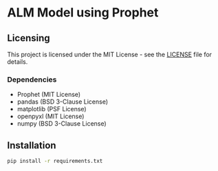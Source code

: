 # ALM Model using Prophet

## Licensing
This project is licensed under the MIT License - see the [LICENSE](LICENSE) file for details.

### Dependencies
- Prophet (MIT License)
- pandas (BSD 3-Clause License)
- matplotlib (PSF License)
- openpyxl (MIT License)
- numpy (BSD 3-Clause License)

## Installation
```bash
pip install -r requirements.txt
